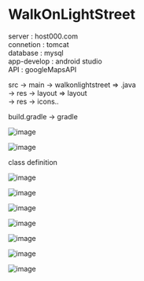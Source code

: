 # WalkOnLightStreet


server : host000.com                   
connetion : tomcat                     
database : mysql                       
app-develop : android studio            
API : googleMapsAPI  
 
  
 
 
src -> main -> walkonlightstreet => .java          
            -> res -> layout  => layout              
            -> res -> icons..                        
                                                    
build.gradle -> gradle  

![image](https://user-images.githubusercontent.com/51182964/69148223-261fe800-0b17-11ea-831d-babbf0270bd4.png)

![image](https://user-images.githubusercontent.com/51182964/69148256-3afc7b80-0b17-11ea-944b-a7b695b14400.png)
  
class definition  
   
![image](https://user-images.githubusercontent.com/51182964/69148294-5071a580-0b17-11ea-8482-3761c6397464.png)

![image](https://user-images.githubusercontent.com/51182964/69148301-54052c80-0b17-11ea-9c15-4789b066c2ae.png)

![image](https://user-images.githubusercontent.com/51182964/69148307-5798b380-0b17-11ea-8616-ac52259c5046.png)


![image](https://user-images.githubusercontent.com/51182964/69148317-5cf5fe00-0b17-11ea-904c-963c9f33493a.png)

![image](https://user-images.githubusercontent.com/51182964/69148323-60898500-0b17-11ea-939f-6e26fdeb6c09.png)

![image](https://user-images.githubusercontent.com/51182964/69148328-62ebdf00-0b17-11ea-86fa-cfa52ed85858.png)

![image](https://user-images.githubusercontent.com/51182964/69148331-654e3900-0b17-11ea-85e6-5625544aa45c.png)



  
